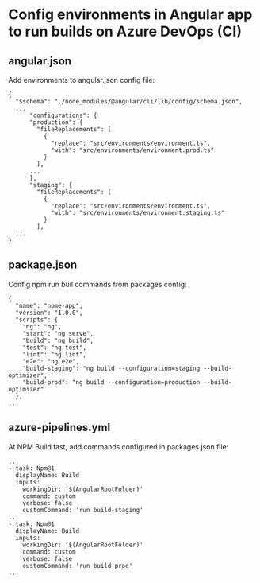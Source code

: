 # Config environments in Angular app to run builds on Azure DevOps (CI)

## angular.json
Add environments to angular.json config file:
```
{
  "$schema": "./node_modules/@angular/cli/lib/config/schema.json",
  ...
      "configurations": {
      "production": {
        "fileReplacements": [
          {
            "replace": "src/environments/environment.ts",
            "with": "src/environments/environment.prod.ts"
          }
        ],
      ...
      },
      "staging": {
        "fileReplacements": [
          {
            "replace": "src/environments/environment.ts",
            "with": "src/environments/environment.staging.ts"
          }
        ],
  ...
}
```

## package.json
Config npm run buil commands from packages config:
```
{
  "name": "nome-app",
  "version": "1.0.0",
  "scripts": {
    "ng": "ng",
    "start": "ng serve",
    "build": "ng build",
    "test": "ng test",
    "lint": "ng lint",
    "e2e": "ng e2e",
    "build-staging": "ng build --configuration=staging --build-optimizer",
    "build-prod": "ng build --configuration=production --build-optimizer"
  },
...
```

## azure-pipelines.yml
At NPM Build tast, add commands configured in packages.json file:
```
...
- task: Npm@1
  displayName: Build
  inputs:
    workingDir: '$(AngularRootFolder)'
    command: custom
    verbose: false
    customCommand: 'run build-staging'
...
- task: Npm@1
  displayName: Build
  inputs:
    workingDir: '$(AngularRootFolder)'
    command: custom
    verbose: false
    customCommand: 'run build-prod'
...
```